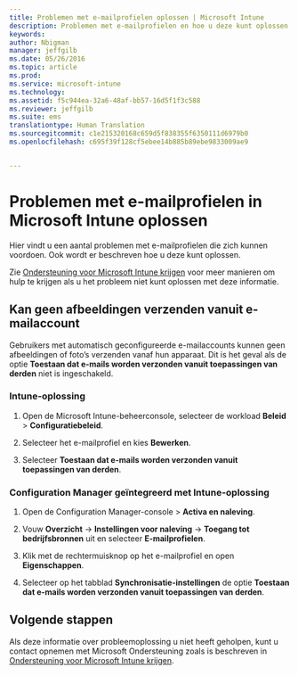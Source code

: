 ```yaml
---
title: Problemen met e-mailprofielen oplossen | Microsoft Intune
description: Problemen met e-mailprofielen en hoe u deze kunt oplossen.
keywords: 
author: Nbigman
manager: jeffgilb
ms.date: 05/26/2016
ms.topic: article
ms.prod: 
ms.service: microsoft-intune
ms.technology: 
ms.assetid: f5c944ea-32a6-48af-bb57-16d5f1f3c588
ms.reviewer: jeffgilb
ms.suite: ems
translationtype: Human Translation
ms.sourcegitcommit: c1e215320168c659d5f838355f6350111d6979b0
ms.openlocfilehash: c695f39f128cf5ebee14b885b89ebe9833009ae9


---
```


# Problemen met e-mailprofielen in Microsoft Intune oplossen
Hier vindt u een aantal problemen met e-mailprofielen die zich kunnen voordoen. Ook wordt er beschreven hoe u deze kunt oplossen.

Zie [Ondersteuning voor Microsoft Intune krijgen](how-to-get-support-for-microsoft-intune.md) voor meer manieren om hulp te krijgen als u het probleem niet kunt oplossen met deze informatie.


## Kan geen afbeeldingen verzenden vanuit e-mailaccount
Gebruikers met automatisch geconfigureerde e-mailaccounts kunnen geen afbeeldingen of foto’s verzenden vanaf hun apparaat.
Dit is het geval als de optie **Toestaan dat e-mails worden verzonden vanuit toepassingen van derden** niet is ingeschakeld.

### Intune-oplossing

1.  Open de Microsoft Intune-beheerconsole, selecteer de workload **Beleid** &gt; **Configuratiebeleid**.

2.  Selecteer het e-mailprofiel en kies **Bewerken**.

3.  Selecteer **Toestaan dat e-mails worden verzonden vanuit toepassingen van derden**.

### Configuration Manager geïntegreerd met Intune-oplossing

1.  Open de Configuration Manager-console &gt; **Activa en naleving**.

2.  Vouw **Overzicht** -&gt; **Instellingen voor naleving** -&gt; **Toegang tot bedrijfsbronnen** uit en selecteer **E-mailprofielen**.

3.  Klik met de rechtermuisknop op het e-mailprofiel en open **Eigenschappen**.

4.  Selecteer op het tabblad **Synchronisatie-instellingen** de optie **Toestaan dat e-mails worden verzonden vanuit toepassingen van derden**.

## Volgende stappen
Als deze informatie over probleemoplossing u niet heeft geholpen, kunt u contact opnemen met Microsoft Ondersteuning zoals is beschreven in [Ondersteuning voor Microsoft Intune krijgen](how-to-get-support-for-microsoft-intune.md).



<!--HONumber=Jul16_HO3-->


